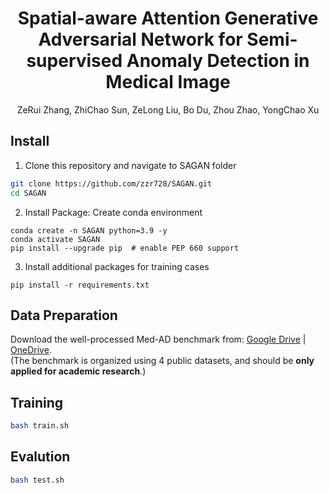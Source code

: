 <p align="center">
  <h1 align="center">Spatial-aware Attention Generative Adversarial Network for Semi-supervised     
   Anomaly Detection in Medical Image</h1>
  <p align="center">
    ZeRui Zhang, ZhiChao Sun, ZeLong Liu, Bo Du, Zhou Zhao, YongChao Xu
  </p>
  <div align="center"></div>
</p>


## Install
1. Clone this repository and navigate to SAGAN folder

```bash
git clone https://github.com/zzr728/SAGAN.git
cd SAGAN
```

2. Install Package: Create conda environment

```Shell
conda create -n SAGAN python=3.9 -y
conda activate SAGAN
pip install --upgrade pip  # enable PEP 660 support
```

3. Install additional packages for training cases
```Shell
pip install -r requirements.txt
```

## Data Preparation
Download the well-processed Med-AD benchmark from: [Google Drive](https://drive.google.com/file/d/1ijdaVBNdkYP4h0ClYFYTq9fN1eHoOSa6/view?usp=sharing) | [OneDrive](https://hkustconnect-my.sharepoint.com/:u:/g/personal/ycaibt_connect_ust_hk/EdCbKrjjRMlKi-1AotcAfkoB_jmbTQ2gnQChltgh7l8xVQ?e=t17t2S). <br>
(The benchmark is organized using 4 public datasets, and should be **only applied for academic research**.)

## Training
```bash
bash train.sh
```
## Evalution
```bash
bash test.sh
```
